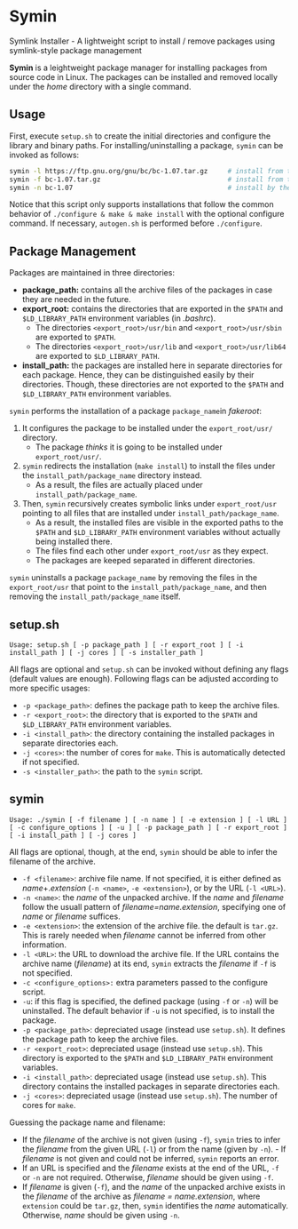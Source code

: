 # Symin
Symlink Installer - A lightweight script to install / remove packages using symlink-style package management

**Symin** is a leightweight package manager for installing packages from source code in Linux. The packages can be installed and removed locally under the *home* directory with a single command. 

## Usage
First, execute `setup.sh` to create the initial directories and configure the library and binary paths. 
For installing/uninstalling a package, `symin` can be invoked as follows:
```sh
symin -l https://ftp.gnu.org/gnu/bc/bc-1.07.tar.gz     # install from the URL (archive will be downloaded)
symin -f bc-1.07.tar.gz                                # install from the archive file (archive file should be available)
symin -n bc-1.07                                       # install by the name (archive file should be available)
```

Notice that this script only supports installations that follow the common behavior of `./configure & make & make install` with the optional configure command. If necessary, `autogen.sh` is performed before `./configure`.


## Package Management

Packages are maintained in three directories:
- **package_path:** contains all the archive files of the packages in case they are needed in the future.
- **export_root:** contains the directories that are exported in the `$PATH` and `$LD_LIBRARY_PATH` environment variables (in _.bashrc_).
  - The directories `<export_root>/usr/bin` and `<export_root>/usr/sbin` are exported to `$PATH`. 
  - The directories `<export_root>/usr/lib` and `<export_root>/usr/lib64` are exported to `$LD_LIBRARY_PATH`. 
- **install_path:** the packages are installed here in separate directories for each package. Hence, they can be distinguished easily by their directories. Though, these directories are not exported to the `$PATH` and `$LD_LIBRARY_PATH` environment variables.

`symin` performs the installation of a package `package_name`in _fakeroot_: 
1. It configures the package to be installed under the `export_root/usr/` directory. 
    - The package _thinks_ it is going to be installed under `export_root/usr/`.
3. `symin` redirects the installation (`make install`) to install the files under the `install_path/package_name` directory instead. 
    - As a result, the files are actually placed under `install_path/package_name`.
4. Then, `symin` recursively creates symbolic links under `export_root/usr` pointing to all files that are installed under `install_path/package_name`. 
    - As a result, the installed files are visible in the exported paths to the `$PATH` and `$LD_LIBRARY_PATH` environment variables without actually being installed there. 
    - The files find each other under `export_root/usr` as they expect.
    - The packages are keeped separated in different directories. 

`symin` uninstalls a package `package_name` by removing the files in the `export_root/usr` that point to the `install_path/package_name`, and then removing the `install_path/package_name` itself.


## setup.sh

`Usage: setup.sh [ -p package_path ] [ -r export_root ] [ -i install_path ] [ -j cores ] [ -s installer_path ]`

All flags are optional and `setup.sh` can be invoked without defining any flags (default values are enough). Following flags can be adjusted according to more specific usages:
- `-p <package_path>`: defines the package path to keep the archive files.
- `-r <export_root>`: the directory that is exported to the `$PATH` and `$LD_LIBRARY_PATH` environment variables.
- `-i <install_path>`: the directory containing the installed packages in separate directories each.
- `-j <cores>`: the number of cores for `make`. This is automatically detected if not specified.
- `-s <installer_path>`: the path to the `symin` script.

## symin

`Usage: ./symin [ -f filename ] [ -n name ] [ -e extension ] [ -l URL ] [ -c configure_options ] [ -u ] [ -p package_path ] [ -r export_root ] [ -i install_path ] [ -j cores ]`

All flags are optional, though, at the end, `symin` should be able to infer the filename of the archive.
- `-f <filename>`: archive file name. If not specified, it is either defined as _name_+._extension_ (`-n <name>`, `-e <extension>`), or by the URL (`-l <URL>`).
- `-n <name>`: the _name_ of the unpacked archive. If the _name_ and _filename_ follow the usuall pattern of _filename=name.extension_, specifying one of _name_ or _filename_ suffices.
- `-e <extension>`: the extension of the archive file. the default is `tar.gz`. This is rarely needed when _filename_ cannot be inferred from other information.
- `-l <URL>`: the URL to download the archive file. If the URL contains the archive name (_filename_) at its end, `symin` extracts the _filename_ if `-f` is not specified.
- `-c <configure_options>:` extra parameters passed to the configure script.
- `-u`: if this flag is specified, the defined package (using `-f` or `-n`) will be uninstalled. The default behavior if `-u` is not specified, is to install the package.
- `-p <package_path>`: depreciated usage (instead use `setup.sh`). It defines the package path to keep the archive files.
- `-r <export_root>`: depreciated usage (instead use `setup.sh`). This directory is exported to the `$PATH` and `$LD_LIBRARY_PATH` environment variables.
- `-i <install_path>`: depreciated usage (instead use `setup.sh`). This directory contains the installed packages in separate directories each.
- `-j <cores>`: depreciated usage (instead use `setup.sh`). The number of cores for `make`.

Guessing the package name and filename:
- If the _filename_ of the archive is not given (using `-f`), `symin` tries to infer the _filename_ from the given URL (`-l`) or from the name (given by `-n`). - If _filename_ is not given and could not be inferred, `symin` reports an error.
- If an URL is specified and the _filename_ exists at the end of the URL, `-f` or `-n` are not required. Otherwise, _filename_ should be given using `-f`.
- If _filename_ is given (`-f`), and the _name_ of the unpacked archive exists in the _filename_ of the archive as _filename = name.extension_, where `extension` could be `tar.gz`, then, `symin` identifies the _name_ automatically. Otherwise, _name_ should be given using `-n`.
